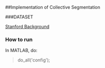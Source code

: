 ##Implementation of Collective Segmentation

###DATASET

[Stanford Background](http://dags.stanford.edu/projects/scenedataset.html)


### How to run 
In MATLAB, do: 

> do_all('config');

